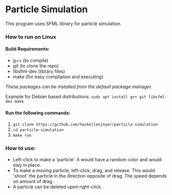 # Particle Simulation

This program uses SFML library for particle simulation.

### How to run on Linux

#### Build Requirements:
- g++ (to compile)
- git (to clone the repo)
- libsfml-dev (library files)
- make (for easy compilation and executing)

*These packages can be installed from the default package manager.*

Example for Debian based distributions:
`sudo apt install g++ git libsfml-dev make`

#### Run the following commands:
1. `git clone https://github.com/haskellenjoyer/particle-simulation`
2. `cd particle-simulation`
3. `make run`

### How to use:
- Left-click to make a 'particle'. It would have a random color and would stay in place.
- To make a moving particle, left-click, drag, and release. This would 'shoot' the particle in the direction opposite of drag. The speed depends on amount of drag.
- A particle can be deleted upon right-click.
